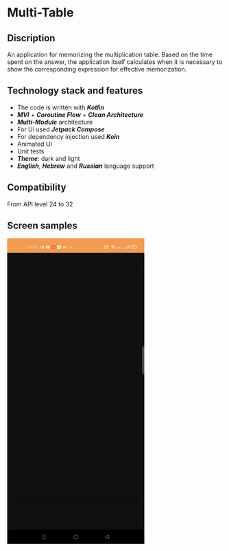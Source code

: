 # Multi-Table

## Discription
An application for memorizing the multiplication table. Based on the time spent on the answer, the application itself calculates when it is necessary to show the corresponding expression for effective memorization.

## Technology stack and features

* The code is written with _**Kotlin**_
* _**MVI**_ + _**Coroutine Flow**_ + _**Clean Architecture**_
* _**Multi-Module**_ architecture
* For Ui used _**Jetpack Compose**_
* For dependency injection used _**Koin**_
* Animated UI
* Unit tests
* _**Theme**_: dark and light
* _**English**_, _**Hebrew**_ and _**Russian**_ language support

## Compatibility
From API level 24 to 32

## Screen samples

![name](https://github.com/NikolayKuts/Multi-Table/blob/development/pictures/animation_semple.gif)
